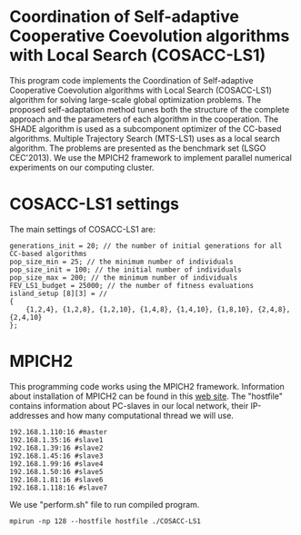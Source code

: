 # Coordination of Self-adaptive Cooperative Coevolution algorithms with Local Search (COSACC-LS1)
This program code implements the Coordination of Self-adaptive Cooperative Coevolution algorithms with Local Search (COSACC-LS1) algorithm for solving large-scale global optimization problems. The proposed self-adaptation method tunes both the structure of the complete approach and the parameters of each algorithm in the cooperation. The SHADE algorithm is used as a subcomponent optimizer of the CC-based algorithms. Multiple Trajectory Search (MTS-LS1) uses as a local search algorithm. The problems are presented as the benchmark set (LSGO CEC'2013). We use the MPICH2 framework to implement parallel numerical experiments on our computing cluster.

# COSACC-LS1 settings
The main settings of COSACC-LS1 are:
```
generations_init = 20; // the number of initial generations for all CC-based algorithms
pop_size_min = 25; // the minimum number of individuals
pop_size_init = 100; // the initial number of individuals
pop_size_max = 200; // the minimum number of individuals
FEV_LS1_budget = 25000; // the number of fitness evaluations 
island_setup [8][3] = //
{
    {1,2,4}, {1,2,8}, {1,2,10}, {1,4,8}, {1,4,10}, {1,8,10}, {2,4,8}, {2,4,10}
};
```

# MPICH2
This programming code works using the MPICH2 framework. Information about installation of MPICH2 can be found in this [web site](https://mpitutorial.com/tutorials/installing-mpich2/). The "hostfile" contains information about PC-slaves in our local network, their IP-addresses and how many computational thread we will use. 

```
192.168.1.110:16 #master
192.168.1.35:16 #slave1
192.168.1.39:16 #slave2
192.168.1.45:16 #slave3
192.168.1.99:16 #slave4
192.168.1.50:16 #slave5
192.168.1.81:16 #slave6
192.168.1.118:16 #slave7
```

We use "perform.sh" file to run compiled program.
```
mpirun -np 128 --hostfile hostfile ./COSACC-LS1
```

